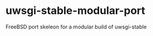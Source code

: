 uwsgi-stable-modular-port
=========================

FreeBSD port skeleon for a modular build of uwsgi-stable
